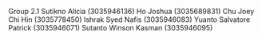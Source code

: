Group 2.1
Sutikno Alicia (3035946136)
Ho Joshua (3035689831)
Chu Joey Chi Hin (3035778450)
Ishrak Syed Nafis (3035946083)
Yuanto Salvatore Patrick (3035946071)
Sutanto Winson Kasman (3035946095)
